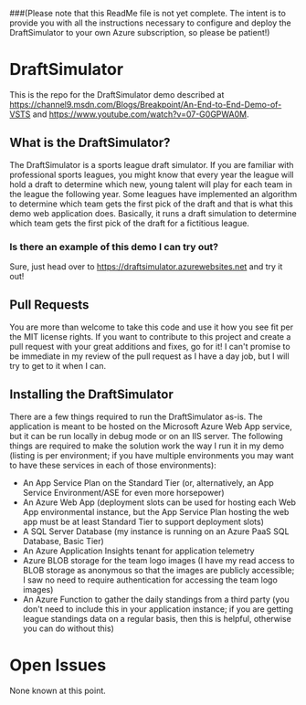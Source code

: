###(Please note that this ReadMe file is not yet complete.  The intent is to provide you with all the instructions necessary to configure and deploy the DraftSimulator to your own Azure subscription, so please be patient!)

# DraftSimulator
This is the repo for the DraftSimulator demo described at https://channel9.msdn.com/Blogs/Breakpoint/An-End-to-End-Demo-of-VSTS and https://www.youtube.com/watch?v=07-G0GPWA0M.

## What is the DraftSimulator?
The DraftSimulator is a sports league draft simulator.  If you are familiar with professional sports leagues, you might know that every year the league will hold a draft to determine which new, young talent will play for each team in the league the following year.  Some leagues have implemented an algorithm to determine which team gets the first pick of the draft and that is what this demo web application does.  Basically, it runs a draft simulation to determine which team gets the first pick of the draft for a fictitious league.

### Is there an example of this demo I can try out?
Sure, just head over to https://draftsimulator.azurewebsites.net and try it out!

## Pull Requests
You are more than welcome to take this code and use it how you see fit per the MIT license rights.  If you want to contribute to this project and create a pull request with your great additions and fixes, go for it!  I can't promise to be immediate in my review of the pull request as I have a day job, but I will try to get to it when I can.

## Installing the DraftSimulator
There are a few things required to run the DraftSimulator as-is.  The application is meant to be hosted on the Microsoft Azure Web App service, but it can be run locally in debug mode or on an IIS server.  The following things are required to make the solution work the way I run it in my demo (listing is per environment; if you have multiple environments you may want to have these services in each of those environments):
- An App Service Plan on the Standard Tier (or, alternatively, an App Service Environment/ASE for even more horsepower)
- An Azure Web App (deployment slots can be used for hosting each Web App environmental instance, but the App Service Plan hosting the web app must be at least Standard Tier to support deployment slots)
- A SQL Server Database (my instance is running on an Azure PaaS SQL Database, Basic Tier)
- An Azure Application Insights tenant for application telemetry
- Azure BLOB storage for the team logo images (I have my read access to BLOB storage as anonymous so that the images are publicly accessible; I saw no need to require authentication for accessing the team logo images)
- An Azure Function to gather the daily standings from a third party (you don't need to include this in your application instance; if you are getting league standings data on a regular basis, then this is helpful, otherwise you can do without this)

# Open Issues
None known at this point.
